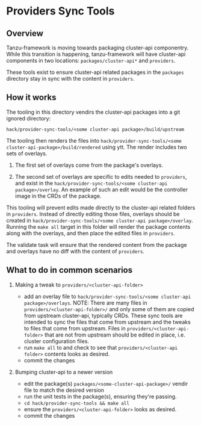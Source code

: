 # Providers Sync Tools

## Overview

Tanzu-framework is moving towards packaging cluster-api componentry. While this
transition is happening, tanzu-framework will have cluster-api components in
two locations: `packages/cluster-api*` and `providers`.

These tools exist to ensure cluster-api related packages in the
`packages` directory stay in sync with the content in
`providers`.

## How it works

The tooling in this directory vendirs the cluster-api packages into a git
ignored directory:

`hack/provider-sync-tools/<some cluster-api package>/build/upstream`

The tooling then renders the files into `hack/provider-sync-tools/<some
cluster-api-package>/build/rendered` using ytt. The render includes two sets of
overlays.

1. The first set of overlays come from the package's overlays.

1. The second set of overlays are specific to edits needed to
   `providers`, and exist in the `hack/provider-sync-tools/<some
   cluster-api package>/overlay`. An example of such an edit would be the
   controller image in the CRDs of the package.

This tooling will prevent edits made directly to the cluster-api related
folders in `providers`. Instead of directly editing those files,
overlays should be created in `hack/provider-sync-tools/<some cluster-api
package>/overlay`. Running the `make all` target in this folder will render the
package contents along with the overlays, and then place the edited files in
`providers`.

The validate task will ensure that the rendered content from the package and
overlays have no diff with the content of `providers`.

## What to do in common scenarios

1. Making a tweak to `providers/<cluster-api-folder>`
    - add an overlay file to `hack/provider-sync-tools/<some cluster-api
      package>/overlays`.
      NOTE: There are many files in `providers/<cluster-api-folder>/` and
      only some of them are copied from upstream cluster-api, typically CRDs.
      These sync tools are intended to sync the files that come from upstream
      and the tweaks to files that come from upstream. Files in
      `providers/<cluster-api-folder>` that are not from upstream should
      be edited in place, i.e. cluster configuration files.
    - run `make all` to and check to see that `providers/<cluster-api
      folder>` contents looks as desired.
    - commit the changes

1. Bumping cluster-api to a newer version
    - edit the package(s) `packages/<some-cluster-api-package>/`
      vendir file to match the desired version
    - run the unit tests in the package(s), ensuring they're passing.
    - `cd hack/provider-sync-tools && make all`
    - ensure the `providers/<cluster-api-folder>` looks as desired.
    - commit the changes
